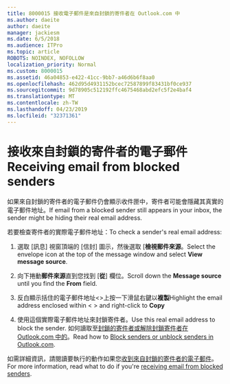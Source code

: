 ```yaml
---
title: 8000015 接收電子郵件是來自封鎖的寄件者在 Outlook.com 中
ms.author: daeite
author: daeite
manager: jackiesm
ms.date: 6/5/2018
ms.audience: ITPro
ms.topic: article
ROBOTS: NOINDEX, NOFOLLOW
localization_priority: Normal
ms.custom: 8000015
ms.assetid: 46a04853-e422-41cc-9bb7-a46d6b6f8aa0
ms.openlocfilehash: 462d95d4931152bcec72587899f83431bf0ce937
ms.sourcegitcommit: 9d78905c512192ffc4675468abd2efc5f2e4baf4
ms.translationtype: MT
ms.contentlocale: zh-TW
ms.lasthandoff: 04/23/2019
ms.locfileid: "32371361"
---
```

# <a name="receiving-email-from-blocked-senders"></a><span data-ttu-id="194f3-102">接收來自封鎖的寄件者的電子郵件</span><span class="sxs-lookup"><span data-stu-id="194f3-102">Receiving email from blocked senders</span></span>

<span data-ttu-id="194f3-103">如果來自封鎖的寄件者的電子郵件仍會顯示收件匣中，寄件者可能會隱藏其真實的電子郵件地址。</span><span class="sxs-lookup"><span data-stu-id="194f3-103">If email from a blocked sender still appears in your inbox, the sender might be hiding their real email address.</span></span>
  
<span data-ttu-id="194f3-104">若要檢查寄件者的實際電子郵件地址：</span><span class="sxs-lookup"><span data-stu-id="194f3-104">To check a sender's real email address:</span></span>
  
1. <span data-ttu-id="194f3-105">選取 [訊息] 視窗頂端的 [信封] 圖示，然後選取 [**檢視郵件來源**。</span><span class="sxs-lookup"><span data-stu-id="194f3-105">Select the envelope icon at the top of the message window and select **View message source**.</span></span>
    
2. <span data-ttu-id="194f3-106">向下捲動**郵件來源**直到您找到 [**從**] 欄位。</span><span class="sxs-lookup"><span data-stu-id="194f3-106">Scroll down the **Message source** until you find the **From** field.</span></span> 
    
3. <span data-ttu-id="194f3-107">反白顯示括住的電子郵件地址\<\>上按一下滑鼠右鍵以**複製**</span><span class="sxs-lookup"><span data-stu-id="194f3-107">Highlight the email address enclosed within \< \> and right-click to **Copy**</span></span>
    
4. <span data-ttu-id="194f3-108">使用這個實際電子郵件地址來封鎖寄件者。</span><span class="sxs-lookup"><span data-stu-id="194f3-108">Use this real email address to block the sender.</span></span> <span data-ttu-id="194f3-109">如何讀取至[封鎖的寄件者或解除封鎖寄件者在 Outlook.com 中的](https://support.office.com/article/afba1c94-77bb-4f50-8b85-057cf52f4d5e.aspx)。</span><span class="sxs-lookup"><span data-stu-id="194f3-109">Read how to [Block senders or unblock senders in Outlook.com](https://support.office.com/article/afba1c94-77bb-4f50-8b85-057cf52f4d5e.aspx).</span></span>
    
<span data-ttu-id="194f3-110">如需詳細資訊，請閱讀要執行的動作如果您[收到來自封鎖的寄件者的電子郵件](https://go.microsoft.com/fwlink/p/?linkid=2002011&amp;clcid=0x409)。</span><span class="sxs-lookup"><span data-stu-id="194f3-110">For more information, read what to do if you're [receiving email from blocked senders](https://go.microsoft.com/fwlink/p/?linkid=2002011&amp;clcid=0x409).</span></span>
  

